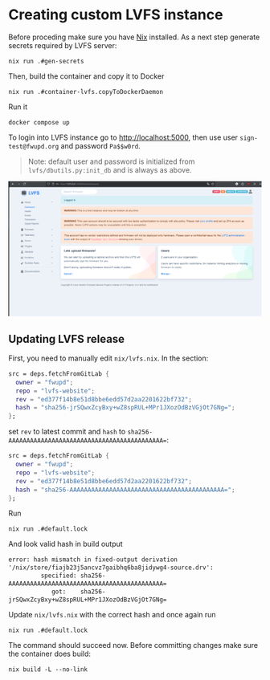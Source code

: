 # Creating custom LVFS instance

Before proceding make sure you have [Nix](https://nixos.org/download/) installed.
As a next step generate secrets required by LVFS server:

```shell
nix run .#gen-secrets
```

Then, build the container and copy it to Docker

```shell
nix run .#container-lvfs.copyToDockerDaemon
```

Run it

```shell
docker compose up
```

To login into LVFS instance go to [http://localhost:5000](http://localhost:5000),
then use user `sign-test@fwupd.org` and password `Pa$$w0rd`.

> Note: default user and password is initialized from `lvfs/dbutils.py:init_db`
> and is always as above.

![](img/lvfs_welcome_screen.png)

## Updating LVFS release

First, you need to manually edit `nix/lvfs.nix`. In the section:

```nix
src = deps.fetchFromGitLab {
  owner = "fwupd";
  repo = "lvfs-website";
  rev = "ed377f14b8e51d8bbe6edd57d2aa2201622bf732";
  hash = "sha256-jrSQwxZcyBxy+wZ8spRUL+MPr1JXozOdBzVGjOt7GNg=";
};
```

set `rev` to latest commit and `hash` to `sha256-AAAAAAAAAAAAAAAAAAAAAAAAAAAAAAAAAAAAAAAAAAA=`:

```nix
src = deps.fetchFromGitLab {
  owner = "fwupd";
  repo = "lvfs-website";
  rev = "ed377f14b8e51d8bbe6edd57d2aa2201622bf732";
  hash = "sha256-AAAAAAAAAAAAAAAAAAAAAAAAAAAAAAAAAAAAAAAAAAA=";
};
```

Run

```shell
nix run .#default.lock
```

And look valid hash in build output

```
error: hash mismatch in fixed-output derivation '/nix/store/fiajb23j5ancvz7gaibhq6ba8jidywg4-source.drv':
         specified: sha256-AAAAAAAAAAAAAAAAAAAAAAAAAAAAAAAAAAAAAAAAAAA=
            got:    sha256-jrSQwxZcyBxy+wZ8spRUL+MPr1JXozOdBzVGjOt7GNg=
```

Update `nix/lvfs.nix` with the correct hash and once again run

```shell
nix run .#default.lock
```

The command should succeed now. Before committing changes make sure the
container does build:

```shell
nix build -L --no-link
```
